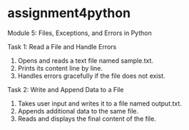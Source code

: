 # assignment4python

Module 5: Files, Exceptions, and Errors in Python
 
Task 1: Read a File and Handle Errors 

1.   Opens and reads a text file named sample.txt.
2.   Prints its content line by line.
3.   Handles errors gracefully if the file does not exist.

Task 2: Write and Append Data to a File
 
1.   Takes user input and writes it to a file named output.txt.
2.   Appends additional data to the same file.
3.   Reads and displays the final content of the file.

